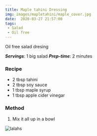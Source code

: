 ```yaml
---
title: Maple tahini Dressing
img: images/mapletahini/maple_cover.jpg
date:  2020-03-27 21:57:00
tags:
 - Salad
 - Oil free
---
```


Oil free salad dresing

***Servings***: 1 big salad
***Prep-time***: 2 minutes

### Recipe

- 2 tbsp tahini
- 2 tbsp soy sauce
- 1 tbsp maple syrup
- 1 tbsp apple cider vinegar

### Method

1. Mix it all up in a bowl

![lalahs](/images/lalas.jpg)

